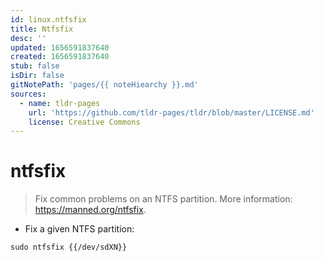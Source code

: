 ```yaml
---
id: linux.ntfsfix
title: Ntfsfix
desc: ''
updated: 1656591837640
created: 1656591837640
stub: false
isDir: false
gitNotePath: 'pages/{{ noteHiearchy }}.md'
sources:
  - name: tldr-pages
    url: 'https://github.com/tldr-pages/tldr/blob/master/LICENSE.md'
    license: Creative Commons
---
```

# ntfsfix

> Fix common problems on an NTFS partition.
> More information: <https://manned.org/ntfsfix>.

- Fix a given NTFS partition:

`sudo ntfsfix {{/dev/sdXN}}`

